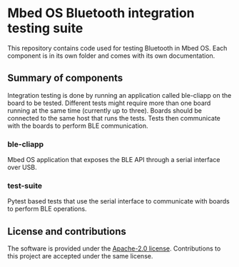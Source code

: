 # Mbed OS Bluetooth integration testing suite

This repository contains code used for testing Bluetooth in Mbed OS. Each component is in its own folder
and comes with its own documentation.

## Summary of components

Integration testing is done by running an application called ble-cliapp on the board to be tested.
Different tests might require more than one board running at the same time (currently up to three).
Boards should be connected to the same host that runs the tests. Tests then communicate with the
boards to perform BLE communication.

### ble-cliapp

Mbed OS application that exposes the BLE API through a serial interface over USB.

### test-suite

Pytest based tests that use the serial interface to communicate with boards to perform BLE operations.

## License and contributions

The software is provided under the [Apache-2.0 license](LICENSE). Contributions to
this project are accepted under the same license.

